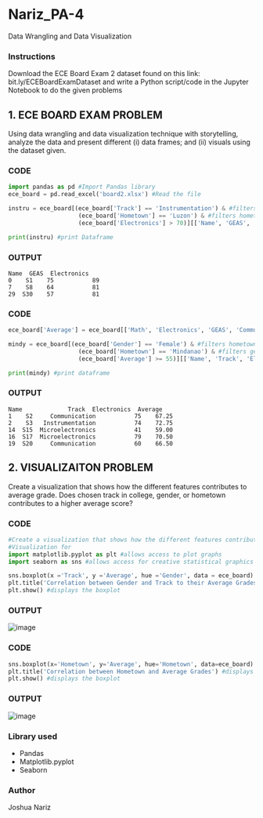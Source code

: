 # Nariz_PA-4
Data Wrangling and Data Visualization

### Instructions
Download the ECE Board Exam 2 dataset found on this link: bit.ly/ECEBoardExamDataset and write a
Python script/code in the Jupyter Notebook to do the given problems

## 1. ECE BOARD EXAM PROBLEM
Using data wrangling and data visualization technique with
storytelling, analyze the data and present different (i) data frames; and (ii) visuals using the dataset given.

### CODE
```python
import pandas as pd #Import Pandas library
ece_board = pd.read_excel('board2.xlsx') #Read the file
```
```python
instru = ece_board[(ece_board['Track'] == 'Instrumentation') & #filters track to only instrumentation
                    (ece_board['Hometown'] == 'Luzon') & #filters hometown to only Luzon
                    (ece_board['Electronics'] > 70)][['Name', 'GEAS', 'Electronics']] #Filters Electronics with scores greater than 70 and outputs the variables

print(instru) #print Dataframe
```
### OUTPUT
```output
Name  GEAS  Electronics
0    S1    75           89
7    S8    64           81
29  S30    57           81
```

### CODE
```python
ece_board['Average'] = ece_board[['Math', 'Electronics', 'GEAS', 'Communication']].mean(axis=1) #determining the average of scores; grabs the values across all columns and averages it

mindy = ece_board[(ece_board['Gender'] == 'Female') & #filters hometown to only Mindanao
                    (ece_board['Hometown'] == 'Mindanao') & #filters gender to only female
                    (ece_board['Average'] >= 55)][['Name', 'Track', 'Electronics', 'Average']] #Filters out averages less than 55 and outputs the variables

print(mindy) #print dataframe
```
### OUTPUT
```output
Name             Track  Electronics  Average
1    S2     Communication           75    67.25
2    S3   Instrumentation           74    72.75
14  S15  Microelectronics           41    59.00
16  S17  Microelectronics           79    70.50
19  S20     Communication           60    66.50
```
## 2. VISUALIZAITON PROBLEM
Create a visualization that shows how the different features contributes to average grade. Does
chosen track in college, gender, or hometown contributes to a higher average score?

### CODE
```python
#Create a visualization that shows how the different features contributes to average grade. 
#Visualization for 
import matplotlib.pyplot as plt #allows access to plot graphs
import seaborn as sns #allows access for creative statistical graphics

sns.boxplot(x ='Track', y ='Average', hue ='Gender', data = ece_board) ##Creates a boxplot that correlates Gender and Track to the average grade 
plt.title('Correlation between Gender and Track to their Average Grades') #display title
plt.show() #displays the boxplot 
```
### OUTPUT
![image](https://github.com/user-attachments/assets/72d6dd28-693b-44fe-b35f-de7f178403ff)

### CODE
```python
sns.boxplot(x='Hometown', y='Average', hue='Hometown', data=ece_board) #Creates a boxplot that correlates hometown and average
plt.title('Correlation between Hometown and Average Grades') #displays title 
plt.show() #displays the boxplot
```
### OUTPUT

![image](https://github.com/user-attachments/assets/302f96e8-d356-4008-b07f-756bc95291bb)

### Library used
* Pandas
* Matplotlib.pyplot
* Seaborn

### Author
Joshua Nariz
